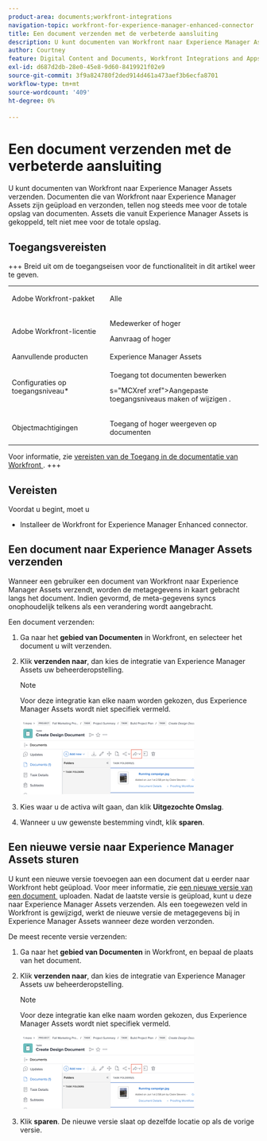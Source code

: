 ```yaml
---
product-area: documents;workfront-integrations
navigation-topic: workfront-for-experience-manager-enhanced-connector
title: Een document verzenden met de verbeterde aansluiting
description: U kunt documenten van Workfront naar Experience Manager Assets verzenden. Documenten die van Workfront naar Experience Manager Assets zijn geüpload en verzonden, tellen nog steeds mee voor de totale opslag van documenten. Assets die vanuit Experience Manager Assets is gekoppeld, telt niet mee voor de totale opslag.
author: Courtney
feature: Digital Content and Documents, Workfront Integrations and Apps
exl-id: d687d2db-28e0-45e8-9d60-8419921f02e9
source-git-commit: 3f9a824780f2ded914d461a473aef3b6ecfa8701
workflow-type: tm+mt
source-wordcount: '409'
ht-degree: 0%

---
```


# Een document verzenden met de verbeterde aansluiting

U kunt documenten van Workfront naar Experience Manager Assets verzenden. Documenten die van Workfront naar Experience Manager Assets zijn geüpload en verzonden, tellen nog steeds mee voor de totale opslag van documenten. Assets die vanuit Experience Manager Assets is gekoppeld, telt niet mee voor de totale opslag.

## Toegangsvereisten

+++ Breid uit om de toegangseisen voor de functionaliteit in dit artikel weer te geven.

<table style="table-layout:auto"> 
 <col> 
 <col> 
 <tbody> 
  <tr> 
   <td role="rowheader">Adobe Workfront-pakket</td> 
   <td> <p>Alle</p> </td> 
  </tr> 
  <tr> 
   <td role="rowheader">Adobe Workfront-licentie</td> 
   <td> 
   <p>Medewerker of hoger</p>
   <p>Aanvraag of hoger</p> </td> 
  </tr> 
  <tr> 
   <td role="rowheader">Aanvullende producten</td> 
   <td>Experience Manager Assets </td> 
  </tr> 
  <tr> 
   <td role="rowheader">Configuraties op toegangsniveau*</td> 
   <td> <p>Toegang tot documenten bewerken</p> s="MCXref xref"&gt;Aangepaste toegangsniveaus maken of wijzigen </a>.</p> </td> 
  </tr> 
  <tr> 
   <td role="rowheader">Objectmachtigingen</td> 
   <td> <p>Toegang of hoger weergeven op documenten</p></td> 
  </tr> 
 </tbody> 
</table>

Voor informatie, zie [&#x200B; vereisten van de Toegang in de documentatie van Workfront &#x200B;](/help/quicksilver/administration-and-setup/add-users/access-levels-and-object-permissions/access-level-requirements-in-documentation.md).
+++

## Vereisten

Voordat u begint, moet u

* Installeer de Workfront for Experience Manager Enhanced connector.

## Een document naar Experience Manager Assets verzenden

Wanneer een gebruiker een document van Workfront naar Experience Manager Assets verzendt, worden de metagegevens in kaart gebracht langs het document. Indien gevormd, de meta-gegevens syncs onophoudelijk telkens als een verandering wordt aangebracht.

Een document verzenden:

1. Ga naar het **gebied van Documenten** in Workfront, en selecteer het document u wilt verzenden.
1. Klik **verzenden naar**, dan kies de integratie van Experience Manager Assets uw beheerderopstelling.

   >[!NOTE]
   >
   >Voor deze integratie kan elke naam worden gekozen, dus Experience Manager Assets wordt niet specifiek vermeld.

   ![&#x200B; verzendt naar &#x200B;](assets/copy-of-send-to-in-toolbar-350x149.png)

1. Kies waar u de activa wilt gaan, dan klik **Uitgezochte Omslag**.
1. Wanneer u uw gewenste bestemming vindt, klik **sparen**.

## Een nieuwe versie naar Experience Manager Assets sturen

U kunt een nieuwe versie toevoegen aan een document dat u eerder naar Workfront hebt geüpload. Voor meer informatie, zie [&#x200B; een nieuwe versie van een document &#x200B;](../../../documents/managing-documents/upload-new-document-version.md) uploaden. Nadat de laatste versie is geüpload, kunt u deze naar Experience Manager Assets verzenden. Als een toegewezen veld in Workfront is gewijzigd, werkt de nieuwe versie de metagegevens bij in Experience Manager Assets wanneer deze worden verzonden.

De meest recente versie verzenden:

1. Ga naar het **gebied van Documenten** in Workfront, en bepaal de plaats van het document.
1. Klik **verzenden naar**, dan kies de integratie van Experience Manager Assets uw beheerderopstelling.

   >[!NOTE]
   >
   >Voor deze integratie kan elke naam worden gekozen, dus Experience Manager Assets wordt niet specifiek vermeld.

   ![&#x200B; verzendt naar &#x200B;](assets/copy-of-send-to-in-toolbar-350x149.png)

1. Klik **sparen**. De nieuwe versie slaat op dezelfde locatie op als de vorige versie.
